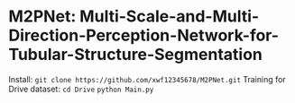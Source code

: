 # M2PNet: Multi-Scale-and-Multi-Direction-Perception-Network-for-Tubular-Structure-Segmentation
Install:
`git clone https://github.com/xwf12345678/M2PNet.git`
Training for Drive dataset:
`cd Drive`
`python Main.py`
